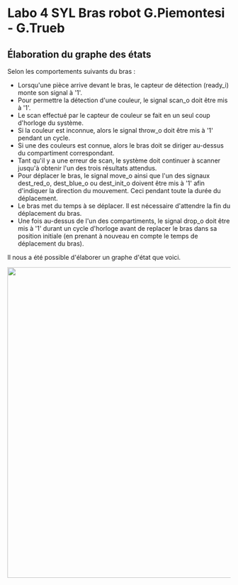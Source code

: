 # Labo 4 SYL Bras robot G.Piemontesi - G.Trueb

## Élaboration du graphe des états
Selon les comportements suivants du bras :

- Lorsqu'une pièce arrive devant le bras, le capteur de détection (ready_i) monte son signal à '1'.   
- Pour permettre la détection d'une couleur, le signal scan_o doit être mis à '1'.   
- Le scan effectué par le capteur de couleur se fait en un seul coup d'horloge du système.   
- Si la couleur est inconnue, alors le signal throw_o doit être mis à '1' pendant un cycle.   
- Si une des couleurs est connue, alors le bras doit se diriger au-dessus du compartiment correspondant.   
- Tant qu'il y a une erreur de scan, le système doit continuer à scanner jusqu'à obtenir l'un des trois résultats attendus.   
- Pour déplacer le bras, le signal move_o ainsi que l'un des signaux dest_red_o, dest_blue_o ou dest_init_o doivent être mis à '1' afin d'indiquer la direction du mouvement. Ceci pendant toute la durée du déplacement.   
- Le bras met du temps à se déplacer. Il est nécessaire d'attendre la fin du déplacement du bras.   
- Une fois au-dessus de l'un des compartiments, le signal drop_o doit être mis à '1' durant un cycle d'horloge avant de replacer le bras dans sa position initiale (en prenant à nouveau en compte le temps de déplacement du bras).   

Il nous a été possible d'élaborer un graphe d'état que voici.

<img src="/BDR/images/typeentite.PNG" width="700"/>

